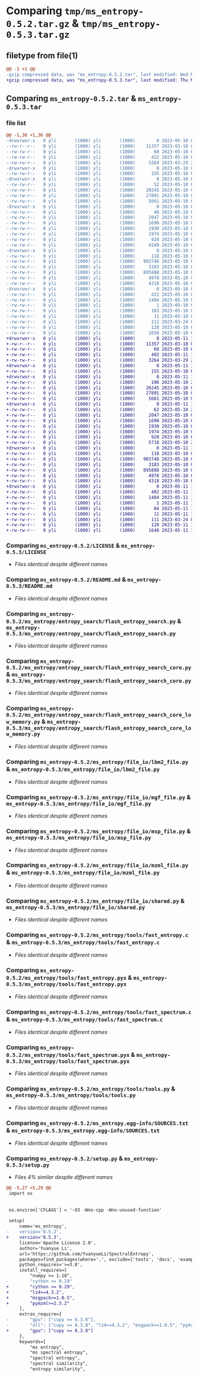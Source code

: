 # Comparing `tmp/ms_entropy-0.5.2.tar.gz` & `tmp/ms_entropy-0.5.3.tar.gz`

## filetype from file(1)

```diff
@@ -1 +1 @@
-gzip compressed data, was "ms_entropy-0.5.2.tar", last modified: Wed May 10 08:00:11 2023, max compression
+gzip compressed data, was "ms_entropy-0.5.3.tar", last modified: Thu May 11 18:19:14 2023, max compression
```

## Comparing `ms_entropy-0.5.2.tar` & `ms_entropy-0.5.3.tar`

### file list

```diff
@@ -1,36 +1,36 @@
-drwxrwxr-x   0 yli       (1000) yli       (1000)        0 2023-05-10 08:00:11.122063 ms_entropy-0.5.2/
--rw-r--r--   0 yli       (1000) yli       (1000)    11357 2023-03-18 01:04:19.000000 ms_entropy-0.5.2/LICENSE
--rw-rw-r--   0 yli       (1000) yli       (1000)       68 2023-05-10 07:52:05.000000 ms_entropy-0.5.2/MANIFEST.in
--rw-rw-r--   0 yli       (1000) yli       (1000)      422 2023-05-10 08:00:11.122063 ms_entropy-0.5.2/PKG-INFO
--rw-rw-r--   0 yli       (1000) yli       (1000)     3264 2023-03-29 23:15:55.000000 ms_entropy-0.5.2/README.md
-drwxrwxr-x   0 yli       (1000) yli       (1000)        0 2023-05-10 08:00:11.118063 ms_entropy-0.5.2/ms_entropy/
--rw-rw-r--   0 yli       (1000) yli       (1000)      155 2023-05-10 07:39:51.000000 ms_entropy-0.5.2/ms_entropy/__init__.py
-drwxrwxr-x   0 yli       (1000) yli       (1000)        0 2023-05-10 08:00:11.118063 ms_entropy-0.5.2/ms_entropy/entropy_search/
--rw-rw-r--   0 yli       (1000) yli       (1000)       52 2023-05-10 07:39:35.000000 ms_entropy-0.5.2/ms_entropy/entropy_search/__init__.py
--rw-rw-r--   0 yli       (1000) yli       (1000)    20245 2023-05-10 07:39:35.000000 ms_entropy-0.5.2/ms_entropy/entropy_search/flash_entropy_search.py
--rw-rw-r--   0 yli       (1000) yli       (1000)    27891 2023-05-10 07:39:35.000000 ms_entropy-0.5.2/ms_entropy/entropy_search/flash_entropy_search_core.py
--rw-rw-r--   0 yli       (1000) yli       (1000)     5661 2023-05-10 07:39:35.000000 ms_entropy-0.5.2/ms_entropy/entropy_search/flash_entropy_search_core_low_memory.py
-drwxrwxr-x   0 yli       (1000) yli       (1000)        0 2023-05-10 08:00:11.118063 ms_entropy-0.5.2/ms_entropy/file_io/
--rw-rw-r--   0 yli       (1000) yli       (1000)       40 2023-05-10 07:39:40.000000 ms_entropy-0.5.2/ms_entropy/file_io/__init__.py
--rw-rw-r--   0 yli       (1000) yli       (1000)     2047 2023-05-10 07:39:40.000000 ms_entropy-0.5.2/ms_entropy/file_io/lbm2_file.py
--rw-rw-r--   0 yli       (1000) yli       (1000)     1690 2023-05-10 07:39:40.000000 ms_entropy-0.5.2/ms_entropy/file_io/mgf_file.py
--rw-rw-r--   0 yli       (1000) yli       (1000)     1930 2023-05-10 07:39:40.000000 ms_entropy-0.5.2/ms_entropy/file_io/msp_file.py
--rw-rw-r--   0 yli       (1000) yli       (1000)     1974 2023-05-10 07:39:40.000000 ms_entropy-0.5.2/ms_entropy/file_io/mzml_file.py
--rw-rw-r--   0 yli       (1000) yli       (1000)      920 2023-05-10 07:39:40.000000 ms_entropy-0.5.2/ms_entropy/file_io/shared.py
--rw-rw-r--   0 yli       (1000) yli       (1000)     4249 2023-05-10 07:39:40.000000 ms_entropy-0.5.2/ms_entropy/file_io/spec_file.py
-drwxrwxr-x   0 yli       (1000) yli       (1000)        0 2023-05-10 08:00:11.122063 ms_entropy-0.5.2/ms_entropy/tools/
--rw-rw-r--   0 yli       (1000) yli       (1000)      118 2023-05-10 07:39:45.000000 ms_entropy-0.5.2/ms_entropy/tools/__init__.py
--rw-rw-r--   0 yli       (1000) yli       (1000)   903746 2023-05-10 07:43:19.000000 ms_entropy-0.5.2/ms_entropy/tools/fast_entropy.c
--rw-rw-r--   0 yli       (1000) yli       (1000)     3183 2023-05-10 07:39:45.000000 ms_entropy-0.5.2/ms_entropy/tools/fast_entropy.pyx
--rw-rw-r--   0 yli       (1000) yli       (1000)   895888 2023-05-10 07:43:20.000000 ms_entropy-0.5.2/ms_entropy/tools/fast_spectrum.c
--rw-rw-r--   0 yli       (1000) yli       (1000)     4978 2023-05-10 07:39:45.000000 ms_entropy-0.5.2/ms_entropy/tools/fast_spectrum.pyx
--rw-rw-r--   0 yli       (1000) yli       (1000)     4318 2023-05-10 07:39:45.000000 ms_entropy-0.5.2/ms_entropy/tools/tools.py
-drwxrwxr-x   0 yli       (1000) yli       (1000)        0 2023-05-10 08:00:11.118063 ms_entropy-0.5.2/ms_entropy.egg-info/
--rw-rw-r--   0 yli       (1000) yli       (1000)      422 2023-05-10 08:00:11.000000 ms_entropy-0.5.2/ms_entropy.egg-info/PKG-INFO
--rw-rw-r--   0 yli       (1000) yli       (1000)     1404 2023-05-10 08:00:11.000000 ms_entropy-0.5.2/ms_entropy.egg-info/SOURCES.txt
--rw-rw-r--   0 yli       (1000) yli       (1000)        1 2023-05-10 08:00:11.000000 ms_entropy-0.5.2/ms_entropy.egg-info/dependency_links.txt
--rw-rw-r--   0 yli       (1000) yli       (1000)      103 2023-05-10 08:00:11.000000 ms_entropy-0.5.2/ms_entropy.egg-info/requires.txt
--rw-rw-r--   0 yli       (1000) yli       (1000)       11 2023-05-10 08:00:11.000000 ms_entropy-0.5.2/ms_entropy.egg-info/top_level.txt
--rw-rw-r--   0 yli       (1000) yli       (1000)      111 2023-03-24 01:05:23.000000 ms_entropy-0.5.2/pyproject.toml
--rw-rw-r--   0 yli       (1000) yli       (1000)      128 2023-05-10 08:00:11.122063 ms_entropy-0.5.2/setup.cfg
--rw-rw-r--   0 yli       (1000) yli       (1000)     1658 2023-05-10 08:00:04.000000 ms_entropy-0.5.2/setup.py
+drwxrwxr-x   0 yli       (1000) yli       (1000)        0 2023-05-11 18:19:14.539361 ms_entropy-0.5.3/
+-rw-r--r--   0 yli       (1000) yli       (1000)    11357 2023-03-18 01:04:19.000000 ms_entropy-0.5.3/LICENSE
+-rw-rw-r--   0 yli       (1000) yli       (1000)       68 2023-05-10 07:52:05.000000 ms_entropy-0.5.3/MANIFEST.in
+-rw-rw-r--   0 yli       (1000) yli       (1000)      402 2023-05-11 18:19:14.539361 ms_entropy-0.5.3/PKG-INFO
+-rw-rw-r--   0 yli       (1000) yli       (1000)     3264 2023-03-29 23:15:55.000000 ms_entropy-0.5.3/README.md
+drwxrwxr-x   0 yli       (1000) yli       (1000)        0 2023-05-11 18:19:14.539361 ms_entropy-0.5.3/ms_entropy/
+-rw-rw-r--   0 yli       (1000) yli       (1000)      155 2023-05-10 07:39:51.000000 ms_entropy-0.5.3/ms_entropy/__init__.py
+drwxrwxr-x   0 yli       (1000) yli       (1000)        0 2023-05-11 18:19:14.539361 ms_entropy-0.5.3/ms_entropy/entropy_search/
+-rw-rw-r--   0 yli       (1000) yli       (1000)      196 2023-05-10 21:32:05.000000 ms_entropy-0.5.3/ms_entropy/entropy_search/__init__.py
+-rw-rw-r--   0 yli       (1000) yli       (1000)    20245 2023-05-10 07:39:35.000000 ms_entropy-0.5.3/ms_entropy/entropy_search/flash_entropy_search.py
+-rw-rw-r--   0 yli       (1000) yli       (1000)    27891 2023-05-10 07:39:35.000000 ms_entropy-0.5.3/ms_entropy/entropy_search/flash_entropy_search_core.py
+-rw-rw-r--   0 yli       (1000) yli       (1000)     5661 2023-05-10 07:39:35.000000 ms_entropy-0.5.3/ms_entropy/entropy_search/flash_entropy_search_core_low_memory.py
+drwxrwxr-x   0 yli       (1000) yli       (1000)        0 2023-05-11 18:19:14.539361 ms_entropy-0.5.3/ms_entropy/file_io/
+-rw-rw-r--   0 yli       (1000) yli       (1000)       62 2023-05-10 23:13:55.000000 ms_entropy-0.5.3/ms_entropy/file_io/__init__.py
+-rw-rw-r--   0 yli       (1000) yli       (1000)     2047 2023-05-10 07:39:40.000000 ms_entropy-0.5.3/ms_entropy/file_io/lbm2_file.py
+-rw-rw-r--   0 yli       (1000) yli       (1000)     1690 2023-05-10 07:39:40.000000 ms_entropy-0.5.3/ms_entropy/file_io/mgf_file.py
+-rw-rw-r--   0 yli       (1000) yli       (1000)     1930 2023-05-10 07:39:40.000000 ms_entropy-0.5.3/ms_entropy/file_io/msp_file.py
+-rw-rw-r--   0 yli       (1000) yli       (1000)     1974 2023-05-10 07:39:40.000000 ms_entropy-0.5.3/ms_entropy/file_io/mzml_file.py
+-rw-rw-r--   0 yli       (1000) yli       (1000)      920 2023-05-10 07:39:40.000000 ms_entropy-0.5.3/ms_entropy/file_io/shared.py
+-rw-rw-r--   0 yli       (1000) yli       (1000)     5718 2023-05-10 23:12:41.000000 ms_entropy-0.5.3/ms_entropy/file_io/spec_file.py
+drwxrwxr-x   0 yli       (1000) yli       (1000)        0 2023-05-11 18:19:14.539361 ms_entropy-0.5.3/ms_entropy/tools/
+-rw-rw-r--   0 yli       (1000) yli       (1000)      118 2023-05-10 07:39:45.000000 ms_entropy-0.5.3/ms_entropy/tools/__init__.py
+-rw-rw-r--   0 yli       (1000) yli       (1000)   903746 2023-05-10 07:43:19.000000 ms_entropy-0.5.3/ms_entropy/tools/fast_entropy.c
+-rw-rw-r--   0 yli       (1000) yli       (1000)     3183 2023-05-10 07:39:45.000000 ms_entropy-0.5.3/ms_entropy/tools/fast_entropy.pyx
+-rw-rw-r--   0 yli       (1000) yli       (1000)   895888 2023-05-10 07:43:20.000000 ms_entropy-0.5.3/ms_entropy/tools/fast_spectrum.c
+-rw-rw-r--   0 yli       (1000) yli       (1000)     4978 2023-05-10 07:39:45.000000 ms_entropy-0.5.3/ms_entropy/tools/fast_spectrum.pyx
+-rw-rw-r--   0 yli       (1000) yli       (1000)     4318 2023-05-10 07:39:45.000000 ms_entropy-0.5.3/ms_entropy/tools/tools.py
+drwxrwxr-x   0 yli       (1000) yli       (1000)        0 2023-05-11 18:19:14.539361 ms_entropy-0.5.3/ms_entropy.egg-info/
+-rw-rw-r--   0 yli       (1000) yli       (1000)      402 2023-05-11 18:19:14.000000 ms_entropy-0.5.3/ms_entropy.egg-info/PKG-INFO
+-rw-rw-r--   0 yli       (1000) yli       (1000)     1404 2023-05-11 18:19:14.000000 ms_entropy-0.5.3/ms_entropy.egg-info/SOURCES.txt
+-rw-rw-r--   0 yli       (1000) yli       (1000)        1 2023-05-11 18:19:14.000000 ms_entropy-0.5.3/ms_entropy.egg-info/dependency_links.txt
+-rw-rw-r--   0 yli       (1000) yli       (1000)       84 2023-05-11 18:19:14.000000 ms_entropy-0.5.3/ms_entropy.egg-info/requires.txt
+-rw-rw-r--   0 yli       (1000) yli       (1000)       11 2023-05-11 18:19:14.000000 ms_entropy-0.5.3/ms_entropy.egg-info/top_level.txt
+-rw-rw-r--   0 yli       (1000) yli       (1000)      111 2023-03-24 01:05:23.000000 ms_entropy-0.5.3/pyproject.toml
+-rw-rw-r--   0 yli       (1000) yli       (1000)      128 2023-05-11 18:19:14.539361 ms_entropy-0.5.3/setup.cfg
+-rw-rw-r--   0 yli       (1000) yli       (1000)     1648 2023-05-11 18:17:51.000000 ms_entropy-0.5.3/setup.py
```

### Comparing `ms_entropy-0.5.2/LICENSE` & `ms_entropy-0.5.3/LICENSE`

 * *Files identical despite different names*

### Comparing `ms_entropy-0.5.2/README.md` & `ms_entropy-0.5.3/README.md`

 * *Files identical despite different names*

### Comparing `ms_entropy-0.5.2/ms_entropy/entropy_search/flash_entropy_search.py` & `ms_entropy-0.5.3/ms_entropy/entropy_search/flash_entropy_search.py`

 * *Files identical despite different names*

### Comparing `ms_entropy-0.5.2/ms_entropy/entropy_search/flash_entropy_search_core.py` & `ms_entropy-0.5.3/ms_entropy/entropy_search/flash_entropy_search_core.py`

 * *Files identical despite different names*

### Comparing `ms_entropy-0.5.2/ms_entropy/entropy_search/flash_entropy_search_core_low_memory.py` & `ms_entropy-0.5.3/ms_entropy/entropy_search/flash_entropy_search_core_low_memory.py`

 * *Files identical despite different names*

### Comparing `ms_entropy-0.5.2/ms_entropy/file_io/lbm2_file.py` & `ms_entropy-0.5.3/ms_entropy/file_io/lbm2_file.py`

 * *Files identical despite different names*

### Comparing `ms_entropy-0.5.2/ms_entropy/file_io/mgf_file.py` & `ms_entropy-0.5.3/ms_entropy/file_io/mgf_file.py`

 * *Files identical despite different names*

### Comparing `ms_entropy-0.5.2/ms_entropy/file_io/msp_file.py` & `ms_entropy-0.5.3/ms_entropy/file_io/msp_file.py`

 * *Files identical despite different names*

### Comparing `ms_entropy-0.5.2/ms_entropy/file_io/mzml_file.py` & `ms_entropy-0.5.3/ms_entropy/file_io/mzml_file.py`

 * *Files identical despite different names*

### Comparing `ms_entropy-0.5.2/ms_entropy/file_io/shared.py` & `ms_entropy-0.5.3/ms_entropy/file_io/shared.py`

 * *Files identical despite different names*

### Comparing `ms_entropy-0.5.2/ms_entropy/tools/fast_entropy.c` & `ms_entropy-0.5.3/ms_entropy/tools/fast_entropy.c`

 * *Files identical despite different names*

### Comparing `ms_entropy-0.5.2/ms_entropy/tools/fast_entropy.pyx` & `ms_entropy-0.5.3/ms_entropy/tools/fast_entropy.pyx`

 * *Files identical despite different names*

### Comparing `ms_entropy-0.5.2/ms_entropy/tools/fast_spectrum.c` & `ms_entropy-0.5.3/ms_entropy/tools/fast_spectrum.c`

 * *Files identical despite different names*

### Comparing `ms_entropy-0.5.2/ms_entropy/tools/fast_spectrum.pyx` & `ms_entropy-0.5.3/ms_entropy/tools/fast_spectrum.pyx`

 * *Files identical despite different names*

### Comparing `ms_entropy-0.5.2/ms_entropy/tools/tools.py` & `ms_entropy-0.5.3/ms_entropy/tools/tools.py`

 * *Files identical despite different names*

### Comparing `ms_entropy-0.5.2/ms_entropy.egg-info/SOURCES.txt` & `ms_entropy-0.5.3/ms_entropy.egg-info/SOURCES.txt`

 * *Files identical despite different names*

### Comparing `ms_entropy-0.5.2/setup.py` & `ms_entropy-0.5.3/setup.py`

 * *Files 4% similar despite different names*

```diff
@@ -5,27 +5,29 @@
 import os
 
 
 os.environ['CFLAGS'] = '-O3 -Wno-cpp -Wno-unused-function'
 
 setup(
     name='ms_entropy',
-    version='0.5.2',
+    version='0.5.3',
     license='Apache License 2.0',
     author='Yuanyue Li',
     url='https://github.com/YuanyueLi/SpectralEntropy',
     packages=find_packages(where='.', exclude=['tests', 'docs', 'examples', 'manuscript', 'dist', 'build']),
     python_requires='>=3.8',
     install_requires=[
         "numpy >= 1.18",
-        "cython >= 0.29"
+        "cython >= 0.29",
+        "lz4>=4.3.2",
+        "msgpack>=1.0.5",
+        "pymzml>=2.5.2"
     ],
     extras_require={
-        "gpu": ["cupy >= 8.3.0"],
-        "all": ["cupy >= 8.3.0", "lz4>=4.3.2", "msgpack>=1.0.5", "pymzml>=2.5.2"]
+        "gpu": ["cupy >= 8.3.0"]
     },
     keywords=[
         "ms entropy",
         "ms spectral entropy",
         "spectral entropy",
         "spectral similarity",
         "entropy similarity",
```

